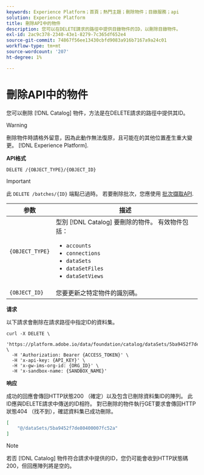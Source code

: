 ```yaml
---
keywords: Experience Platform；首頁；熱門主題；刪除物件；目錄服務；api
solution: Experience Platform
title: 刪除API中的物件
description: 您可以在DELETE請求的路徑中提供目錄物件的ID，以刪除目錄物件。
exl-id: 2ac9c378-2340-43e1-8279-7c365df652e4
source-git-commit: 74867f56ee13430cbfd9083a916b7167a9a24c01
workflow-type: tm+mt
source-wordcount: '207'
ht-degree: 1%

---
```


# 刪除API中的物件

您可以刪除 [!DNL Catalog] 物件，方法是在DELETE請求的路徑中提供其ID。

>[!WARNING]
>
>刪除物件時請格外留意，因為此動作無法復原，且可能在的其他位置產生重大變更。 [!DNL Experience Platform].

**API格式**

```http
DELETE /{OBJECT_TYPE}/{OBJECT_ID}
```

>[!IMPORTANT]
>
>此 `DELETE /batches/{ID}` 端點已過時。 若要刪除批次，您應使用 [批次擷取API](../../ingestion/batch-ingestion/api-overview.md#delete-a-batch).

| 参数 | 描述 |
| --- | --- |
| `{OBJECT_TYPE}` | 型別 [!DNL Catalog] 要刪除的物件。 有效物件包括： <ul><li>`accounts`</li><li>`connections`</li><li>`dataSets`</li><li>`dataSetFiles`</li><li>`dataSetViews`</li></ul> |
| `{OBJECT_ID}` | 您要更新之特定物件的識別碼。 |

**请求**

以下請求會刪除在請求路徑中指定ID的資料集。

```shell
curl -X DELETE \
  'https://platform.adobe.io/data/foundation/catalog/dataSets/5ba9452f7de80400007fc52a' \
  -H 'Authorization: Bearer {ACCESS_TOKEN}' \
  -H 'x-api-key: {API_KEY}' \
  -H 'x-gw-ims-org-id: {ORG_ID}' \
  -H 'x-sandbox-name: {SANDBOX_NAME}'
```

**响应**

成功的回應會傳回HTTP狀態200 （確定）以及包含已刪除資料集ID的陣列。 此ID應與DELETE請求中傳送的ID相符。 對已刪除的物件執行GET要求會傳回HTTP狀態404 （找不到），確認資料集已成功刪除。

```json
[
    "@/dataSets/5ba9452f7de80400007fc52a"
]
```

>[!NOTE]
>
>若否 [!DNL Catalog] 物件符合請求中提供的ID，您仍可能會收到HTTP狀態碼200，但回應陣列將是空的。
